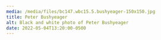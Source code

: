 ```yaml
---
media: /media/files/bc147.wbc15.5.bushyeager-150x150.jpg
title: Peter Bushyeager
alt: Black and white photo of Peter Bushyeager
date: 2022-05-04T13:20:00-0500
---
```

